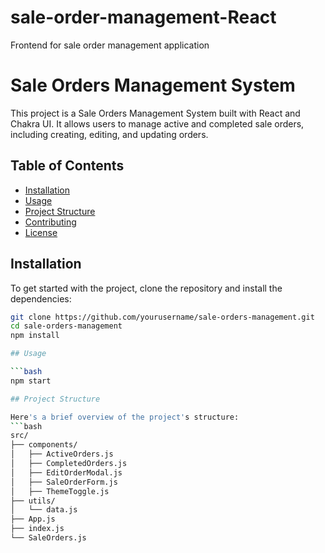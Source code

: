 # sale-order-management-React
 Frontend for sale order management application
 
 # Sale Orders Management System

This project is a Sale Orders Management System built with React and Chakra UI. It allows users to manage active and completed sale orders, including creating, editing, and updating orders.

## Table of Contents

- [Installation](#installation)
- [Usage](#usage)
- [Project Structure](#project-structure)
- [Contributing](#contributing)
- [License](#license)

## Installation

To get started with the project, clone the repository and install the dependencies:

```bash
git clone https://github.com/yourusername/sale-orders-management.git
cd sale-orders-management
npm install

## Usage

```bash
npm start

## Project Structure

Here's a brief overview of the project's structure:
```bash
src/
├── components/
│   ├── ActiveOrders.js
│   ├── CompletedOrders.js
│   ├── EditOrderModal.js
│   ├── SaleOrderForm.js
│   ├── ThemeToggle.js
├── utils/
│   └── data.js
├── App.js
├── index.js
└── SaleOrders.js
